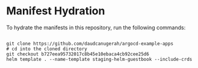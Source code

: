 
# Manifest Hydration

To hydrate the manifests in this repository, run the following commands:

```shell

git clone https://github.com/daudcanugerah/argocd-example-apps
# cd into the cloned directory
git checkout b727eea95732017c8b45e10ebaca4cb92cee25d6
helm template . --name-template staging-helm-guestbook --include-crds
```